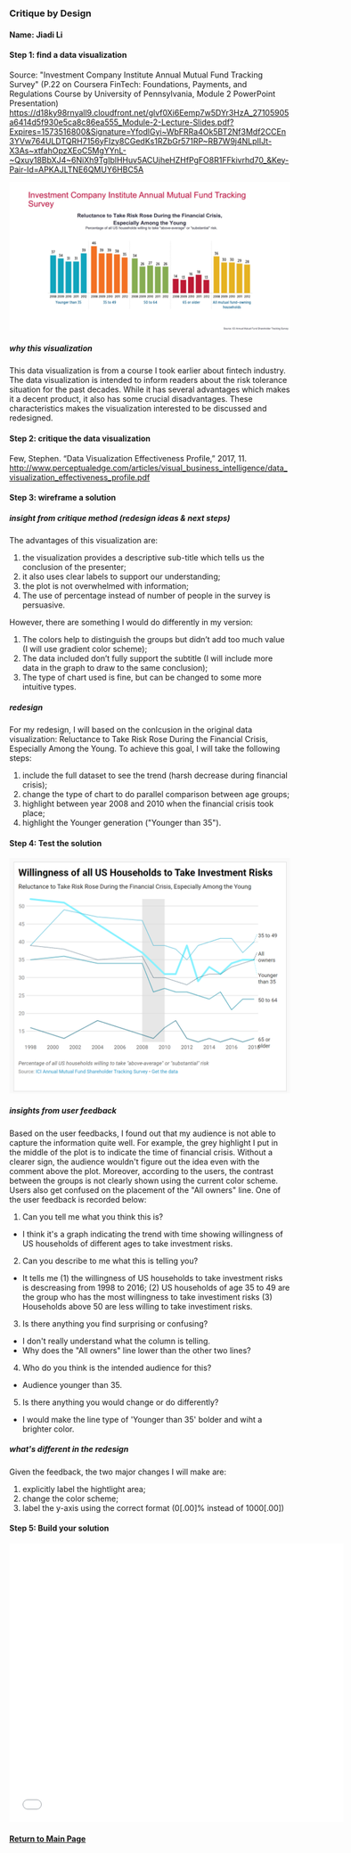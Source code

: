 ### Critique by Design

#### Name: Jiadi Li

#### Step 1: find a data visualization 

Source: "Investment Company Institute Annual Mutual Fund Tracking Survey" (P.22 on Coursera FinTech: Foundations, Payments, and Regulations Course by University of Pennsylvania, Module 2 PowerPoint Presentation) https://d18ky98rnyall9.cloudfront.net/glvf0Xi6Eemp7w5DYr3HzA_27105905a6414d5f930e5ca8c86ea555_Module-2-Lecture-Slides.pdf?Expires=1573516800&Signature=YfodlGyi~WbFRRa4Ok5BT2Nf3Mdf2CCEn3YVw764ULDTQRH7156yFIzy8CGedKs1RZbGr571RP~RB7W9j4NLpIIJt-X3As~xtfahOpzXEoC5MgYYnL-~Qxuy18BbXJ4~6NiXh9TgIblHHuv5ACUjheHZHfPgFO8R1FFkivrhd70_&Key-Pair-Id=APKAJLTNE6QMUY6HBC5A

![Original Data Visualization](./dataviz3original.JPG)

##### why this visualization
This data visualization is from a course I took earlier about fintech industry. The data visualization is intended to inform readers about the risk tolerance situation for the past decades. While it has several advantages which makes it a decent product, it also has some crucial disadvantages. These characteristics makes the visualization interested to be discussed and redesigned. 

#### Step 2: critique the data visualization

Few, Stephen. “Data Visualization Effectiveness Profile,” 2017, 11.
http://www.perceptualedge.com/articles/visual_business_intelligence/data_visualization_effectiveness_profile.pdf

#### Step 3: wireframe a solution

##### insight from critique method (redesign ideas & next steps)
The advantages of this visualization are: 
1. the visualization provides a descriptive sub-title which tells us the conclusion of the presenter; 
2. it also uses clear labels to support our understanding; 
3. the plot is not overwhelmed with information; 
4. The use of percentage instead of number of people in the survey is persuasive. 

However, there are something I would do differently in my version: 
1. The colors help to distinguish the groups but didn’t add too much value (I will use gradient color scheme); 
2. The data included don’t fully support the subtitle (I will include more data in the graph to draw to the same conclusion); 
3. The type of chart used is fine, but can be changed to some more intuitive types.

##### redesign
For my redesign, I will based on the conlcusion in the original data visualization: Reluctance to Take Risk Rose During the Financial Crisis, Especially Among the Young. To achieve this goal, I will take the following steps:
1. include the full dataset to see the trend (harsh decrease during financial crisis);
2. change the type of chart to do parallel comparison between age groups;
3. highlight between year 2008 and 2010 when the financial crisis took place;
4. highlight the Younger generation ("Younger than 35").

#### Step 4: Test the solution

![redesign visualization: version 1.0](./dataviz3_v1.png)

##### insights from user feedback 

Based on the user feedbacks, I found out that my audience is not able to capture the information quite well. For example, the grey highlight I put in the middle of the plot is to indicate the time of financial crisis. Without a clearer sign, the audience wouldn't figure out the idea even with the comment above the plot. Moreover, according to the users, the contrast between the groups is not clearly shown using the current color scheme. Users also get confused on the placement of the "All owners" line. One of the user feedback is recorded below:

1. Can you tell me what you think this is?
- I think it's a graph indicating the trend with time showing  willingness of US households of different ages to take investment risks.

2. Can you describe to me what this is telling you?
- It tells me 
(1) the willingness of US households to take investment risks is descreasing from 1998 to 2016; 
(2) US households of age 35 to 49 are the group who has the most willingness to take investiment risks 
(3) Households above 50 are less willing to take investiment risks.

3. Is there anything you find surprising or confusing?
- I don't really understand what the column is telling.
- Why does the "All owners" line lower than the other two lines?

4. Who do you think is the intended audience for this?
- Audience younger than 35.

5. Is there anything you would change or do differently?
- I would make the line type of 'Younger than 35' bolder and wiht a brighter color.

##### what's different in the redesign

Given the feedback, the two major changes I will make are:
1. explicitly label the hightlight area;
2. change the color scheme;
3. label the y-axis using the correct format (0[.00]% instead of 1000[.00])

#### Step 5: Build your solution

<iframe title="Willingness of all US Households to Take Investment Risks" aria-label="Interactive line chart" src="//datawrapper.dwcdn.net/JK2yE/2/" scrolling="no" frameborder="0" style="border: none;" width="600" height="500"></iframe>

#### [Return to Main Page](/README.md)
